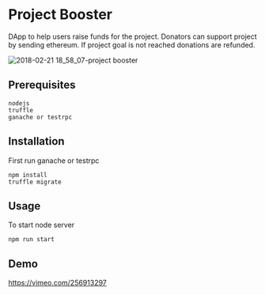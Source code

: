 # Project Booster
DApp to help users raise funds for the project. Donators can support project by sending ethereum. If project goal is not reached donations are refunded.

![2018-02-21 18_58_07-project booster](https://user-images.githubusercontent.com/16186344/36476583-4de7d7b8-1739-11e8-85e2-2ef987776ad3.png)


## Prerequisites
```
nodejs
truffle
ganache or testrpc
```

## Installation
First run ganache or testrpc
```
npm install
truffle migrate
```

## Usage
To start node server
```
npm run start
```

## Demo
https://vimeo.com/256913297
